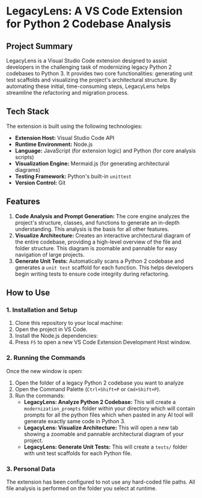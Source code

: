 # LegacyLens: A VS Code Extension for Python 2 Codebase Analysis

## Project Summary
LegacyLens is a Visual Studio Code extension designed to assist developers in the challenging task of modernizing legacy Python 2 codebases to Python 3. It provides two core functionalities: generating unit test scaffolds and visualizing the project's architectural structure. By automating these initial, time-consuming steps, LegacyLens helps streamline the refactoring and migration process.

## Tech Stack
The extension is built using the following technologies:
* **Extension Host:** Visual Studio Code API
* **Runtime Environment:** Node.js
* **Language:** JavaScript (for extension logic) and Python (for core analysis scripts)
* **Visualization Engine:** Mermaid.js (for generating architectural diagrams)
* **Testing Framework:** Python's built-in `unittest`
* **Version Control:** Git

## Features
1.  **Code Analysis and Prompt Generation:** The core engine analyzes the project's structure, classes, and functions to generate an in-depth understanding. This analysis is the basis for all other features.
2.  **Visualize Architecture:** Creates an interactive architectural diagram of the entire codebase, providing a high-level overview of the file and folder structure. This diagram is zoomable and pannable for easy navigation of large projects.
3.  **Generate Unit Tests:** Automatically scans a Python 2 codebase and generates a `unit test` scaffold for each function. This helps developers begin writing tests to ensure code integrity during refactoring.

## How to Use
### 1. Installation and Setup
1.  Clone this repository to your local machine:
2.  Open the project in VS Code.
3.  Install the Node.js dependencies:
4.  Press `F5` to open a new VS Code Extension Development Host window.

### 2. Running the Commands
Once the new window is open:
1.  Open the folder of a legacy Python 2 codebase you want to analyze
2.  Open the Command Palette (`Ctrl+Shift+P` or `Cmd+Shift+P`).
3.  Run the commands:
    * **LegacyLens: Analyze Python 2 Codebase:** This will create a `modernization_prompts` folder within your directory which will contain prompts for all the python files which when pasted in any AI tool will generate exactly same code in Python 3. 
    * **LegacyLens: Visualize Architecture:** This will open a new tab showing a zoomable and pannable architectural diagram of your project.
    * **LegacyLens: Generate Unit Tests:** This will create a `tests/` folder with unit test scaffolds for each Python file.

### 3. Personal Data
The extension has been configured to not use any hard-coded file paths. All file analysis is performed on the folder you select at runtime.




